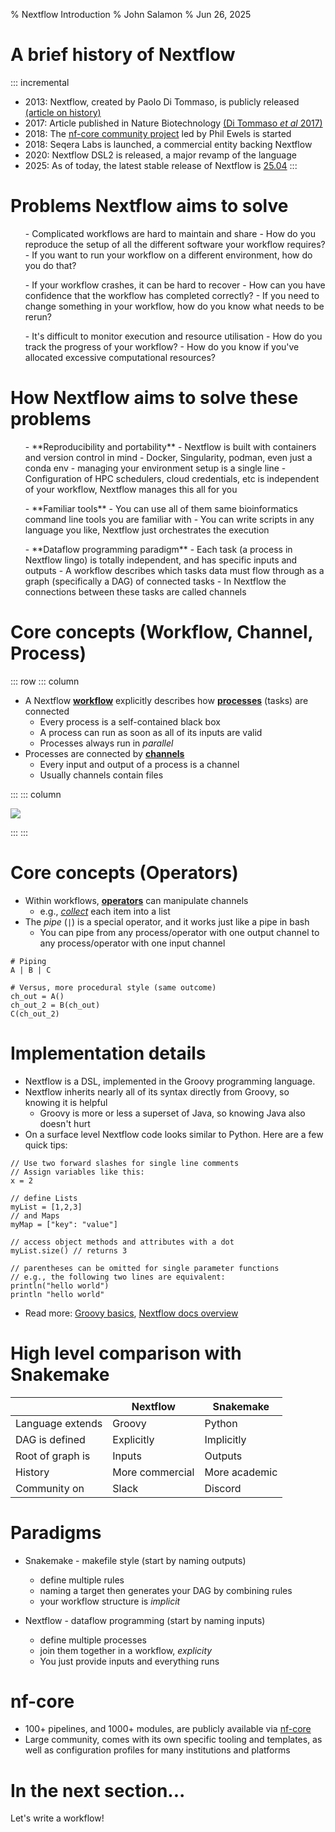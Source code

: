 % Nextflow Introduction
% John Salamon
% Jun 26, 2025


# A brief history of Nextflow

::: incremental
- 2013: Nextflow, created by Paolo Di Tommaso, is publicly released [(article on history)][0]
- 2017: Article published in Nature Biotechnology [(Di Tommaso *et al* 2017)][1]
- 2018: The [nf-core community project][2] led by Phil Ewels is started
- 2018: Seqera Labs is launched, a commercial entity backing Nextflow
- 2020: Nextflow DSL2 is released, a major revamp of the language
- 2025: As of today, the latest stable release of Nextflow is [25.04][3]
:::

[0]: https://elifesciences.org/labs/d193babe/the-story-of-nextflow-building-a-modern-pipeline-orchestrator
[1]: https://www.nature.com/articles/nbt.3820
[2]: https://nf-co.re/about#history-of-nf-core
[3]: https://github.com/nextflow-io/nextflow/releases


# Problems Nextflow aims to solve

<ul class="incremental">
- Complicated workflows are hard to maintain and share
    - How do you reproduce the setup of all the different software your workflow requires?
    - If you want to run your workflow on a different environment, how do you do that?
</ul>
<ul class="incremental">
- If your workflow crashes, it can be hard to recover
    - How can you have confidence that the workflow has completed correctly?
    - If you need to change something in your workflow, how do you know what needs to be rerun?
</ul>
<ul class="incremental">
- It's difficult to monitor execution and resource utilisation
    - How do you track the progress of your workflow?
    - How do you know if you've allocated excessive computational resources?
</ul>

# How Nextflow aims to solve these problems

<ul class="incremental">
- **Reproducibility and portability**
    - Nextflow is built with containers and version control in mind
    - Docker, Singularity, podman, even just a conda env - managing your environment setup is a single line
    - Configuration of HPC schedulers, cloud credentials, etc is independent of your workflow, Nextflow manages this all for you
</ul>
<ul class="incremental">
- **Familiar tools**
    - You can use all of them same bioinformatics command line tools you are familiar with
    - You can write scripts in any language you like, Nextflow just orchestrates the execution
</ul>
<ul class="incremental">
- **Dataflow programming paradigm**
    - Each task (a process in Nextflow lingo) is totally independent, and has specific inputs and outputs
    - A workflow describes which tasks data must flow through as a graph (specifically a DAG) of connected tasks
    - In Nextflow the connections between these tasks are called channels
</ul>

# Core concepts (Workflow, Channel, Process)

::: row
::: column

- A Nextflow [**workflow**](https://www.nextflow.io/docs/latest/workflow.html) explicitly describes how 
  [**processes**](https://www.nextflow.io/docs/latest/process.html) (tasks) are connected
    - Every process is a self-contained black box
    - A process can run as soon as all of its inputs are valid
    - Processes always run in *parallel*
- Processes are connected by [**channels**](https://www.nextflow.io/docs/latest/channel.html)
    - Every input and output of a process is a channel
    - Usually channels contain files

:::
::: column

![](./workflow.png)

:::
:::


# Core concepts (Operators)

- Within workflows, [**operators**](https://www.nextflow.io/docs/latest/operator.html) can manipulate channels
    - e.g., [*collect*](https://www.nextflow.io/docs/latest/operator.html#collect) each item into a list
- The *pipe* (`|`) is a special operator, and it works just like a pipe in bash
    - You can pipe from any process/operator with one output channel to any process/operator with one input channel

```
# Piping
A | B | C

# Versus, more procedural style (same outcome)
ch_out = A()
ch_out_2 = B(ch_out)
C(ch_out_2)
```

# Implementation details

- Nextflow is a DSL, implemented in the Groovy programming language.
- Nextflow inherits nearly all of its syntax directly from Groovy, so knowing it is helpful
  - Groovy is more or less a superset of Java, so knowing Java also doesn't hurt
- On a surface level Nextflow code looks similar to Python. Here are a few quick tips:

```
// Use two forward slashes for single line comments
// Assign variables like this:
x = 2

// define Lists
myList = [1,2,3]
// and Maps
myMap = ["key": "value"]

// access object methods and attributes with a dot
myList.size() // returns 3

// parentheses can be omitted for single parameter functions 
// e.g., the following two lines are equivalent:
println("hello world")
println "hello world"

```

- Read more: 
  [Groovy basics](https://www.nextflow.io/docs/latest/script.html#groovy-basics),
  [Nextflow docs overview](https://www.nextflow.io/docs/latest/overview.html)


# High level comparison with Snakemake

|                  | Nextflow        | Snakemake     |
|------------------|-----------------|---------------|
| Language extends | Groovy          | Python        |
| DAG is defined   | Explicitly      | Implicitly    |
| Root of graph is | Inputs          | Outputs       |
| History          | More commercial | More academic |
| Community on     | Slack           | Discord       |

# Paradigms

- Snakemake - makefile style (start by naming outputs)
  - define multiple rules
  - naming a target then generates your DAG by combining rules
  - your workflow structure is *implicit*

- Nextflow - dataflow programming (start by naming inputs)
  - define multiple processes
  - join them together in a workflow, *explicity*
  - You just provide inputs and everything runs

# nf-core

- 100+ pipelines, and 1000+ modules, are publicly available via [nf-core](https://nf-co.re/)
- Large community, comes with its own specific tooling and templates, as well as configuration profiles for many institutions and platforms


# In the next section...

Let's write a workflow!

